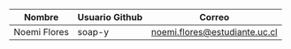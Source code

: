 | Nombre       | Usuario Github | Correo                        |
|--------------|----------------|-------------------------------|
| Noemi Flores | soap-y         | noemi.flores@estudiante.uc.cl |